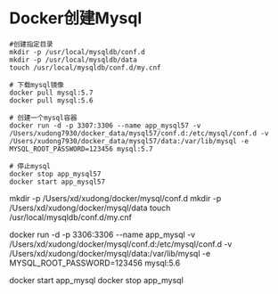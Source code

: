 Docker创建Mysql
====================


<!-- linxu安装 -->
```shell
#创建指定目录
mkdir -p /usr/local/mysqldb/conf.d
mkdir -p /usr/local/mysqldb/data
touch /usr/local/mysqldb/conf.d/my.cnf

# 下载mysql镜像
docker pull mysql:5.7
docker pull mysql:5.6

# 创建一个mysql容器
docker run -d -p 3307:3306 --name app_mysql57 -v /Users/xudong7930/docker_data/mysql57/conf.d:/etc/mysql/conf.d -v /Users/xudong7930/docker_data/mysql57/data:/var/lib/mysql -e MYSQL_ROOT_PASSWORD=123456 mysql:5.7

# 停止mysql
docker stop app_mysql57
docker start app_mysql57
```

<!-- mac安装 -->
mkdir -p /Users/xd/xudong/docker/mysql/conf.d
mkdir -p /Users/xd/xudong/docker/mysql/data
touch /usr/local/mysqldb/conf.d/my.cnf

docker run -d -p 3306:3306 --name app_mysql -v /Users/xd/xudong/docker/mysql/conf.d:/etc/mysql/conf.d -v /Users/xd/xudong/docker/mysql/data:/var/lib/mysql -e MYSQL_ROOT_PASSWORD=123456 mysql:5.6

docker start app_mysql
docker stop app_mysql
